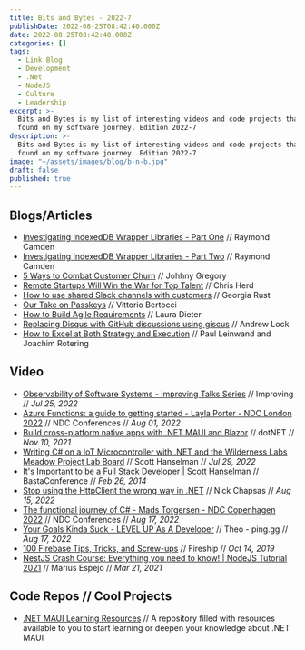 ```yaml
---
title: Bits and Bytes - 2022-7
publishDate: 2022-08-25T08:42:40.000Z
date: 2022-08-25T08:42:40.000Z
categories: []
tags:
  - Link Blog
  - Development
  - .Net
  - NodeJS
  - Culture
  - Leadership
excerpt: >-
  Bits and Bytes is my list of interesting videos and code projects that I've
  found on my software journey. Edition 2022-7
description: >-
  Bits and Bytes is my list of interesting videos and code projects that I've
  found on my software journey. Edition 2022-7
image: "~/assets/images/blog/b-n-b.jpg"
draft: false
published: true
---
```



## Blogs/Articles

- [Investigating IndexedDB Wrapper Libraries - Part One](https://www.raymondcamden.com/2022/08/17/investigating-indexeddb-wrapper-libraries-part-one) // Raymond Camden
- [Investigating IndexedDB Wrapper Libraries - Part Two](https://www.raymondcamden.com/2022/08/18/investigating-indexeddb-wrapper-libraries-part-two) // Raymond Camden
- [5 Ways to Combat Customer Churn](https://www.fortuitas.com/insights/5-ways-to-combat-customer-churn) // Johhny Gregory
- [Remote Startups Will Win the War for Top Talent](https://future.com/remote-startups-hire-top-talent/) // Chris Herd
- [How to use shared Slack channels with customers](https://ab.bot/blog/how-to-use-shared-slack-channels-with-customers) // Georgia Rust
- [Our Take on Passkeys](https://auth0-com.cdn.ampproject.org/c/s/auth0.com/blog/amp/our-take-on-passkeys/) // Vittorio Bertocci
- [How to Build Agile Requirements](https://improving.com/thoughts/how-to-build-agile-requirements) // Laura Dieter
- [Replacing Disqus with GitHub discussions using giscus](https://andrewlock.net/replacing-disqus-with-github-discussions-using-giscus/) // Andrew Lock
- [How to Excel at Both Strategy and Execution](https://hbr.org/2017/11/how-to-excel-at-both-strategy-and-execution?utm_medium=social&utm_campaign=hbr&utm_source=linkedin&tpcc=orgsocial_edit) // Paul Leinwand and Joachim Rotering

## Video
- [Observability of Software Systems - Improving Talks Series](https://youtu.be/blJ3k1vLxdI) // Improving // _Jul 25, 2022_
- [Azure Functions: a guide to getting started - Layla Porter - NDC London 2022](https://youtu.be/hy_GWqjia3U) // NDC Conferences // _Aug 01, 2022_
- [Build cross-platform native apps with .NET MAUI and Blazor](https://youtu.be/Dr8L7zXxwLI) // dotNET // _Nov 10, 2021_
- [Writing C# on a IoT Microcontroller with .NET and the Wilderness Labs Meadow Project Lab Board](https://youtu.be/U4E5k1yMTzg) // Scott Hanselman // _Jul 29, 2022_
- [It's Important to be a Full Stack Developer | Scott Hanselman](https://youtu.be/Bx17ywo-5nM) // BastaConference // _Feb 26, 2014_
- [Stop using the HttpClient the wrong way in .NET](https://youtu.be/Z6Y2adsMnAA) // Nick Chapsas // _Aug 15, 2022_
- [The functional journey of C# - Mads Torgersen - NDC Copenhagen 2022](https://youtu.be/CLKZ7ZgVido) // NDC Conferences // _Aug 17, 2022_
- [Your Goals Kinda Suck - LEVEL UP As A Developer](https://youtu.be/rzwaaWH0ksk) // Theo - ping․gg // _Aug 17, 2022_
- [100 Firebase Tips, Tricks, and Screw-ups](https://youtu.be/iWEgpdVSZyg) // Fireship // _Oct 14, 2019_
- [NestJS Crash Course: Everything you need to know! | NodeJS Tutorial 2021](https://youtu.be/2n3xS89TJMI) // Marius Espejo // _Mar 21, 2021_

## Code Repos // Cool Projects
- [.NET MAUI Learning Resources](https://github.com/jfversluis/learn-dotnet-maui) // A repository filled with resources available to you to start learning or deepen your knowledge about .NET MAUI


